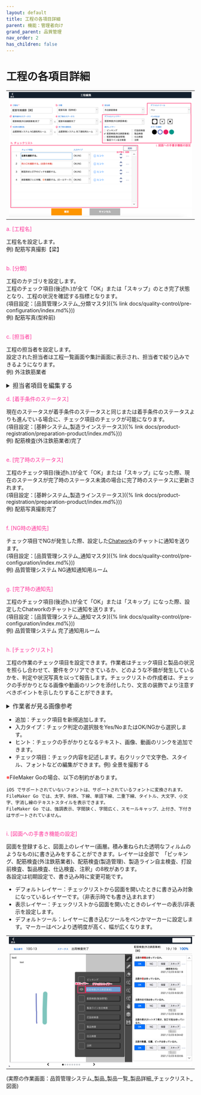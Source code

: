 ```yaml
---
layout: default
title: 工程の各項目詳細
parent: 機能：管理者向け
grand_parent: 品質管理
nav_order: 2
has_children: false
---
```


# 工程の各項目詳細

<table><tr><td>
<img src="../../../../assets/images/quality-control/administrator/detail-template/1.png" width="100%">
</td></tr></table>

<span style="color: #FF3399; ">a. [工程名]</span>

工程名を設定します。  
例) 配筋写真撮影【梁】

<br>
<span style="color: #FF3399; ">b. [分類]</span>

工程のカテゴリを設定します。  
工程のチェック項目(後述h.)が全て「OK」または「スキップ」のとき完了状態となり、工程の状況を確認する指標となります。  
(項目設定：[品質管理システム_分類マスタ]({% link docs/quality-control/pre-configuration/index.md%}))  
例) 配筋写真(型枠前)

<br>
<span style="color: #FF3399; ">c. [担当者]</span>

工程の担当者を設定します。  
設定された担当者は工程一覧画面や集計画面に表示され、担当者で絞り込みできるようになります。  
例) 外注鉄筋業者

<details>
    <summary style="font-size: 16px; ">担当者項目を編集する</summary>
    担当者名を編集したり新規追加することができます。
    <br>
    <br>
    1. [担当者]欄を選択します。
    <br>
    <br>
    2. 担当者一覧末尾の「編集…」を選択します。
    <br>
    <table><tr><td>
    <img src="../../../../assets/images/quality-control/administrator/detail-template/2.png" width="30%">
    </td></tr></table>
    <br>
    <br>
    3. 担当者名を編集します。各行の内容が担当者名になります。
    <br>
    <table><tr><td>
    <img src="../../../../assets/images/quality-control/administrator/detail-template/3.png" width="45%">
    </td></tr></table>
    <br>
    <br>
    4. 編集が完了したら「OK」を選択します。
    <br>
    <br>
    5. 一覧に編集した[担当者名]が表示されます。
    <br>
    <br>
</details>

<span style="color: #FF3399; ">d. [着手条件のステータス]</span>

現在のステータスが着手条件のステータスと同じまたは着手条件のステータスよりも進んでいる場合に、チェック項目のチェックが可能になります。  
(項目設定：[基幹システム_製造ラインステータス]({% link docs/product-registration/preparation-product/index.md%}))  
例) 配筋検査(外注鉄筋業者)完了

<br>
<span style="color: #FF3399; ">e. [完了時のステータス]</span>

工程のチェック項目(後述h.)が全て「OK」または「スキップ」になった際、現在のステータスが完了時のステータス未満の場合に完了時のステータスに更新されます。  
(項目設定：[基幹システム_製造ラインステータス]({% link docs/product-registration/preparation-product/index.md%}))  
例) 配筋写真撮影完了

<br>
<span style="color: #FF3399; ">f. [NG時の通知先]</span>

チェック項目でNGが発生した際、設定した<a href="https://go.chatwork.com/ja/" target="_blank">Chatwork</a>のチャットに通知を送ります。  
(項目設定：[品質管理システム_通知マスタ]({% link docs/quality-control/pre-configuration/index.md%}))  
例) 品質管理システム NG通知通知用ルーム

<br>
<span style="color: #FF3399; ">g. [完了時の通知先]</span>

工程のチェック項目(後述h.)が全て「OK」または「スキップ」になった際、設定したChatworkのチャットに通知を送ります。  
(項目設定：[品質管理システム_通知マスタ]({% link docs/quality-control/pre-configuration/index.md%}))  
例) 品質管理システム 完了通知用ルーム

<br>
<span style="color: #FF3399; ">h. [チェックリスト]</span>

工程の作業のチェック項目を設定できます。作業者はチェック項目と製品の状況を照らし合わせて、要件をクリアできているか、どのような不備が発生しているかを、判定や状況写真を以って報告します。チェックリストの作成者は、チェックの手がかりとなる画像や動画のリンクを添付したり、文言の装飾でより注意すべきポイントを示したりすることができます。

<details>
    <summary style="font-size: 16px; ">作業者が見る画像参考</summary>
    品質管理システム：製品 > 製品一覧 > 製品詳細 > チェックリスト
    <br>
    <table><tr><td>
    <img src="../../../../assets/images/quality-control/administrator/detail-template/4.png" width="100%">
    </td></tr></table>
</details>

- 追加：チェック項目を新規追加します。
- 入力タイプ：チェック判定の選択肢をYes/NoまたはOK/NGから選択します。
- ヒント：チェックの手がかりとなるテキスト、画像、動画のリンクを追加できます。
- チェック項目：チェック内容を記述します。右クリックで文字色、スタイル、フォントなどの編集ができます。例) 全景を撮影する

<span style="color: red; ">※</span>FileMaker Goの場合、以下の制約があります。

    iOS でサポートされていないフォントは、サポートされているフォントに変換されます。
    FileMaker Go では、太字、斜体、下線、単語下線、二重下線、タイトル、大文字、小文字、字消し線のテキストスタイルを表示できます。
    FileMaker Go では、強調表示、字間狭く、字間広く、スモールキャップ、上付き、下付きはサポートされていません。

<br>
<span style="color: #FF3399; ">i. [図面への手書き機能の設定]</span>

図面を登録すると、図面上のレイヤー(画層。積み重ねられた透明なフィルムのようなもの)に書き込みをすることができます。レイヤーは全部で　「ピッキング、配筋検査(外注鉄筋業者)、配筋検査(製造管理)、製造ライン自主検査、打設前検査、製品検査、仕込検査、注釈」の8枚があります。  
各設定は初期設定で、書き込み時に変更可能です。

- デフォルトレイヤー：チェックリストから図面を開いたときに書き込み対象になっているレイヤーです。（非表示時でも書き込まれます）
- 表示レイヤー：チェックリストから図面を開いたときのレイヤーの表示/非表示を設定します。
- デフォルトツール：レイヤーに書き込むツールをペンかマーカーに設定します。マーカーはペンより透明度が高く、幅が広くなります。

<table><tr><td>
<img src="../../../../assets/images/quality-control/administrator/detail-template/5.png" width="100%">
</td></tr></table>

(実際の作業画面：品質管理システム_製品_製品一覧_製品詳細_チェックリスト_図面)